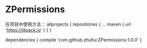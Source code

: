 # ZPermissions
在项目中使用方法：
allprojects {
	repositories {
		...
		maven { url 'https://jitpack.io' }
	}
}


dependencies {
	compile 'com.github.zhufui:ZPermissions:1.0.0'
}
